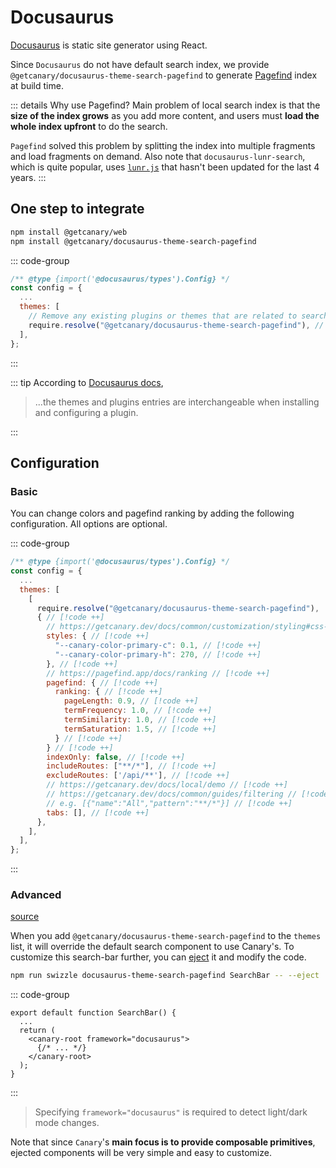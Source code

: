 # Docusaurus

<!--@include: ./callout.md-->

[Docusaurus](https://docusaurus.io/) is static site generator using React.

Since `Docusaurus` do not have default search index, we provide `@getcanary/docusaurus-theme-search-pagefind` to generate [Pagefind](https://pagefind.app/) index at build time.

::: details Why use Pagefind?
Main problem of local search index is that the **size of the index grows** as you add more content, and users must **load the whole index upfront** to do the search.

`Pagefind` solved this problem by splitting the index into multiple fragments and load fragments on demand. Also note that `docusaurus-lunr-search`, which is quite popular, uses [`lunr.js`](https://github.com/olivernn/lunr.js) that hasn't been updated for the last 4 years.
:::

## One step to integrate

```bash
npm install @getcanary/web
npm install @getcanary/docusaurus-theme-search-pagefind
```

::: code-group

```js [docusaurus.config.js]
/** @type {import('@docusaurus/types').Config} */
const config = {
  ...
  themes: [
    // Remove any existing plugins or themes that are related to search // [!code ++]
    require.resolve("@getcanary/docusaurus-theme-search-pagefind"), // [!code ++]
  ],
};
```

:::

::: tip
According to [Docusaurus docs](https://docusaurus.io/docs/using-plugins#using-themes),

> ...the themes and plugins entries are interchangeable when installing and configuring a plugin.

:::

## Configuration

### Basic

You can change colors and pagefind ranking by adding the following configuration. All options are optional.

::: code-group

```js [docusaurus.config.js]
/** @type {import('@docusaurus/types').Config} */
const config = {
  ...
  themes: [
    [
      require.resolve("@getcanary/docusaurus-theme-search-pagefind"),
      { // [!code ++]
        // https://getcanary.dev/docs/common/customization/styling#css-variables // [!code ++]
        styles: { // [!code ++]
          "--canary-color-primary-c": 0.1, // [!code ++]
          "--canary-color-primary-h": 270, // [!code ++]
        }, // [!code ++]
        // https://pagefind.app/docs/ranking // [!code ++]
        pagefind: { // [!code ++]
          ranking: { // [!code ++]
            pageLength: 0.9, // [!code ++]
            termFrequency: 1.0, // [!code ++]
            termSimilarity: 1.0, // [!code ++]
            termSaturation: 1.5, // [!code ++]
          } // [!code ++]
        } // [!code ++]
        indexOnly: false, // [!code ++]
        includeRoutes: ["**/*"], // [!code ++]
        excludeRoutes: ['/api/**'], // [!code ++]
        // https://getcanary.dev/docs/local/demo // [!code ++]
        // https://getcanary.dev/docs/common/guides/filtering // [!code ++]
        // e.g. [{"name":"All","pattern":"**/*"}] // [!code ++]
        tabs: [], // [!code ++]
      },
    ],
  ],
};
```

:::

### Advanced

[source](https://github.com/fastrepl/canary/blob/main/js/packages/docusaurus-theme-search-pagefind/src/index.js)

When you add `@getcanary/docusaurus-theme-search-pagefind` to the `themes` list, it will override the default search component to use Canary's. To customize this search-bar further, you can [eject](https://docusaurus.io/docs/swizzling#ejecting) it and modify the code.

```bash
npm run swizzle docusaurus-theme-search-pagefind SearchBar -- --eject
```

::: code-group

```js{4} [src/theme/SearchBar.js]
export default function SearchBar() {
  ...
  return (
    <canary-root framework="docusaurus">
      {/* ... */}
    </canary-root>
  );
}
```

:::

> Specifying `framework="docusaurus"` is required to detect light/dark mode changes.

Note that since `Canary`'s **main focus is to provide composable primitives**, ejected components will be very simple and easy to customize.

